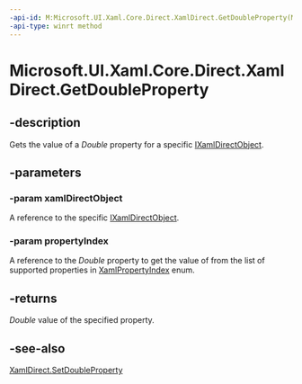 ```yaml
---
-api-id: M:Microsoft.UI.Xaml.Core.Direct.XamlDirect.GetDoubleProperty(Microsoft.UI.Xaml.Core.Direct.IXamlDirectObject,Microsoft.UI.Xaml.Core.Direct.XamlPropertyIndex)
-api-type: winrt method
---
```


<!-- Method syntax.
public double XamlDirect.GetDoubleProperty(IXamlDirectObject xamlDirectObject, XamlPropertyIndex propertyIndex)
-->

# Microsoft.UI.Xaml.Core.Direct.XamlDirect.GetDoubleProperty

## -description
Gets the value of a _Double_ property for a specific [IXamlDirectObject](ixamldirectobject.md).

## -parameters
### -param xamlDirectObject
A reference to the specific [IXamlDirectObject](ixamldirectobject.md).

### -param propertyIndex
A reference to the _Double_ property to get the value of from the list of supported properties in [XamlPropertyIndex](xamlpropertyindex.md) enum.

## -returns
_Double_ value of the specified property.

## -see-also
[XamlDirect.SetDoubleProperty](xamldirect_setdoubleproperty_1463060327.md)

